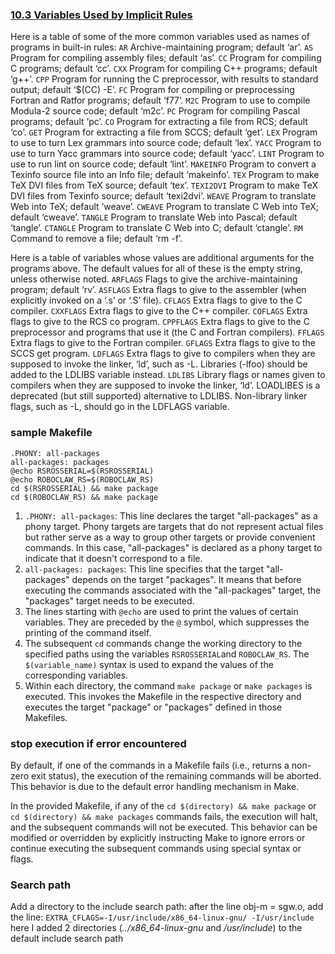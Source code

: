 
### [10.3 Variables Used by Implicit Rules](https://www.gnu.org/software/make/manual/make.html#Implicit-Variables)

Here is a table of some of the more common variables used as names of programs in built-in rules:
`AR` Archive-maintaining program; default ‘ar’.
`AS` Program for compiling assembly files; default ‘as’.
`CC` Program for compiling C programs; default ‘cc’.
`CXX` Program for compiling C++ programs; default ‘g++’.
`CPP` Program for running the C preprocessor, with results to standard output; default ‘$(CC) -E’.
`FC` Program for compiling or preprocessing Fortran and Ratfor programs; default ‘f77’.
`M2C` Program to use to compile Modula-2 source code; default ‘m2c’.
`PC` Program for compiling Pascal programs; default ‘pc’.
`CO` Program for extracting a file from RCS; default ‘co’.
`GET` Program for extracting a file from SCCS; default ‘get’.
`LEX` Program to use to turn Lex grammars into source code; default ‘lex’.
`YACC` Program to use to turn Yacc grammars into source code; default ‘yacc’.
`LINT` Program to use to run lint on source code; default ‘lint’.
`MAKEINFO` Program to convert a Texinfo source file into an Info file; default ‘makeinfo’.
`TEX` Program to make TeX DVI files from TeX source; default ‘tex’.
`TEXI2DVI` Program to make TeX DVI files from Texinfo source; default ‘texi2dvi’.
`WEAVE` Program to translate Web into TeX; default ‘weave’.
`CWEAVE` Program to translate C Web into TeX; default ‘cweave’.
`TANGLE` Program to translate Web into Pascal; default ‘tangle’.
`CTANGLE` Program to translate C Web into C; default ‘ctangle’.
`RM`  Command to remove a file; default ‘rm -f’.

Here is a table of variables whose values are additional arguments for the programs above. The default values for all of these is the empty string, unless otherwise noted.
`ARFLAGS` Flags to give the archive-maintaining program; default ‘rv’.
`ASFLAGS` Extra flags to give to the assembler (when explicitly invoked on a ‘.s’ or ‘.S’ file).
`CFLAGS` Extra flags to give to the C compiler.
`CXXFLAGS` Extra flags to give to the C++ compiler.
`COFLAGS` Extra flags to give to the RCS co program.
`CPPFLAGS` Extra flags to give to the C preprocessor and programs that use it (the C and Fortran compilers).
`FFLAGS` Extra flags to give to the Fortran compiler.
`GFLAGS` Extra flags to give to the SCCS get program.
`LDFLAGS` Extra flags to give to compilers when they are supposed to invoke the linker, ‘ld’, such as -L. Libraries (-lfoo) should be added to the LDLIBS variable instead.
`LDLIBS` Library flags or names given to compilers when they are supposed to invoke the linker, ‘ld’. LOADLIBES is a deprecated (but still supported) alternative to LDLIBS. Non-library linker flags, such as -L, should go in the LDFLAGS variable.

### sample Makefile
```make
.PHONY: all-packages  
all-packages: packages  
@echo RSROSSERIAL=$(RSROSSERIAL)  
@echo ROBOCLAW_RS=$(ROBOCLAW_RS)  
cd $(RSROSSERIAL) && make package  
cd $(ROBOCLAW_RS) && make package  
```

1. `.PHONY: all-packages`: This line declares the target "all-packages" as a phony target. Phony targets are targets that do not represent actual files but rather serve as a way to group other targets or provide convenient commands. In this case, "all-packages" is declared as a phony target to indicate that it doesn't correspond to a file.
2. `all-packages: packages`: This line specifies that the target "all-packages" depends on the target "packages". It means that before executing the commands associated with the "all-packages" target, the "packages" target needs to be executed.
3. The lines starting with `@echo` are used to print the values of certain variables. They are preceded by the `@` symbol, which suppresses the printing of the command itself.
4. The subsequent `cd` commands change the working directory to the specified paths using the variables `RSROSSERIAL`and `ROBOCLAW_RS`. The `$(variable_name)` syntax is used to expand the values of the corresponding variables.
5. Within each directory, the command `make package` or `make packages` is executed. This invokes the Makefile in the respective directory and executes the target "package" or "packages" defined in those Makefiles.

### stop execution if error encountered
By default, if one of the commands in a Makefile fails (i.e., returns a non-zero exit status), the execution of the remaining commands will be aborted. This behavior is due to the default error handling mechanism in Make.

In the provided Makefile, if any of the `cd $(directory) && make package` or `cd $(directory) && make packages` commands fails, the execution will halt, and the subsequent commands will not be executed.
This behavior can be modified or overridden by explicitly instructing Make to ignore errors or continue executing the subsequent commands using special syntax or flags.

### Search path
Add a directory to the include search path:
	after the line obj-m = sgw.o, add the line:
	`EXTRA_CFLAGS=-I/usr/include/x86_64-linux-gnu/ -I/usr/include`
	here I added 2 directories (*../x86_64-linux-gnu* and */usr/include*) to the default include search path